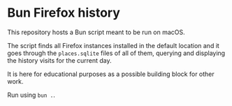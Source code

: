 # Bun Firefox history

This repository hosts a Bun script meant to be run on macOS.

The script finds all Firefox instances installed in the default location and it
goes through the `places.sqlite` files of all of them, querying and displaying
the history visits for the current day.

It is here for educational purposes as a possible building block for other work.

Run using `bun .`.
